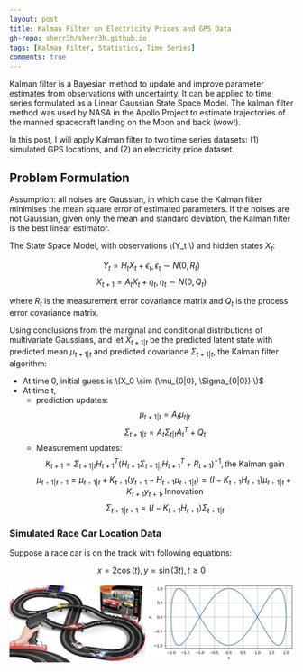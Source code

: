 ```yaml
---
layout: post
title: Kalman Filter on Electricity Prices and GPS Data
gh-repo: sherr3h/sherr3h.github.io
tags: [Kalman Filter, Statistics, Time Series]
comments: true
---
```



Kalman filter is a Bayesian method to update and improve parameter estimates from observations with uncertainty. It can be applied to time series formulated as a Linear Gaussian State Space Model. The kalman filter method was used by NASA in the Apollo Project to estimate trajectories of the manned spacecraft landing on the Moon and back (wow!). 

In this post, I will apply Kalman filter to two time series datasets: (1) simulated GPS locations, and (2) an electricity price dataset.

## Problem Formulation

Assumption: all noises are Gaussian, in which case the Kalman filter minimises the mean square error of estimated parameters. If the noises are not Gaussian, given only the mean and standard deviation, the Kalman filter is the
best linear estimator.
 
The State Space Model, with observations  \\(Y_t \\) and hidden states $X_t$:

$$Y_t = H_t X_t + \epsilon_t, \epsilon_t \sim N(0, R_t)$$
$$X_{t+1} = A_t X_t + \eta_t, \eta_t \sim N(0, Q_t)$$

where $R_t$ is the measurement error covariance matrix and $Q_t$ is the process error covariance matrix.

Using conclusions from the marginal and conditional distributions of multivariate Gaussians, and let $X_{t+1|t}$ be the predicted latent state with predicted mean $\mu_{t+1|t}$ and predicted covariance $\Sigma_{t+1|t}$, the Kalman filter algorithm:

- At time 0, initial guess is \\(X_0 \sim (\mu_{0|0}, \Sigma_{0|0}) \\)$
- At time t, 
    - prediction updates:
    $$\mu_{t+1|t} = A_t \mu_{t|t}$$
    $$\Sigma_{t+1|t} = A_t \Sigma_{t|t}A_t ^T + Q_t$$
    - Measurement updates:
      $$K_{t+1} = \Sigma_{t+1|t}H_{t+1}^T \left(H_{t+1} \Sigma_{t+1|t}H_{t+1}^T + R_{t+1}  \right)^{-1}, \text{the Kalman gain}$$
      $$\mu_{t+1|t+1} = \mu_{t+1|t} + K_{t+1} \left(y_{t+1} - H_{t+1}\mu_{t+1|t} \right) =\left(I -  K_{t+1}H_{t+1}\right)\mu_{t+1|t} + K_{t+1} y_{t+1}, \text{Innovation}$$
      $$\Sigma_{t+1|t+1} = \left(I -  K_{t+1}H_{t+1}\right) \Sigma_{t+1|t}$$
   
   
### Simulated Race Car Location Data 

Suppose a race car is on the track with following equations:

$$x=2\cos(t), y=\sin(3t), t\ge 0$$

 <img src="/img/simulate_motion.jpg" width="700" >



